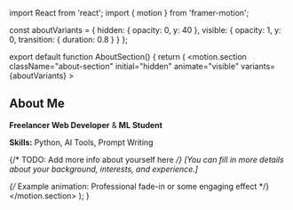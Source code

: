 import React from 'react';
import { motion } from 'framer-motion';

const aboutVariants = {
  hidden: { opacity: 0, y: 40 },
  visible: { opacity: 1, y: 0, transition: { duration: 0.8 } }
};

export default function AboutSection() {
  return (
    <motion.section
      className="about-section"
      initial="hidden"
      animate="visible"
      variants={aboutVariants}
    >
      <h2>About Me</h2>
      <p>
        <strong>Freelancer Web Developer</strong> & <strong>ML Student</strong>
      </p>
      <p>
        <strong>Skills:</strong> Python, AI Tools, Prompt Writing
      </p>
      <p>
        {/* TODO: Add more info about yourself here */}
        [You can fill in more details about your background, interests, and experience.]
      </p>
      {/* Example animation: Professional fade-in or some engaging effect */}
    </motion.section>
  );
}
